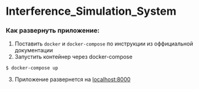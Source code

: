 # Interference_Simulation_System

### Как развернуть приложение:
1. Поставить `docker` и `docker-compose` по инструкции из оффициальной документации
2. Запустить контейнер через docker-compose
```
$ docker-compose up
```
3. Приложение развернется на [localhost:8000](http://localhost:8000/)

